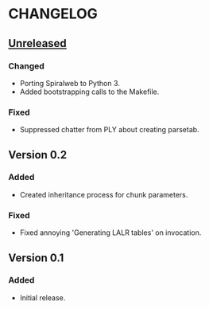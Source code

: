 # CHANGELOG

## [Unreleased]
### Changed
* Porting Spiralweb to Python 3.
* Added bootstrapping calls to the Makefile.

### Fixed

* Suppressed chatter from PLY about creating parsetab.

## Version 0.2
### Added

* Created inheritance process for chunk parameters.

### Fixed

* Fixed annoying 'Generating LALR tables' on invocation.

## Version 0.1
### Added

* Initial release.

[Unreleased]: https://github.com/michaeljmcd/spiralweb/compare/master@{2017-10-10}...master
